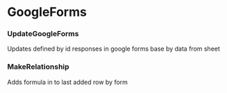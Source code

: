 # GoogleForms
### UpdateGoogleForms
Updates defined by id responses in google forms base by data from sheet

### MakeRelationship
Adds formula in to last added row by form
